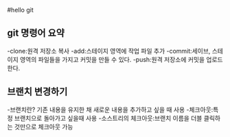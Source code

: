 #hello git
## git 명령어 요약
 

-clone:원격 저장소 복사
-add:스테이지 영역에 작업 파일 추가
-commit:세이브, 스테이지 영역의 파일들을 가지고 커밋을 만들 수 있다.
-push:원격 저장소에 커밋을 업로드한다.

## 브랜치 변경하기
-브랜치란? 기존 내용을 유지한 채 새로운 내용을 추가하고 싶을 때 사용
-체크아웃:특정 브랜치으로 돌아가고 싶을때 사용
-소스트리의 체크아웃:브랜치 이름을 더블 클릭하는 것만으로 체크아웃 가능